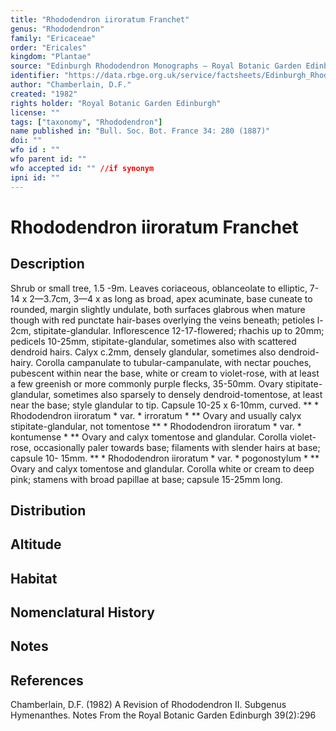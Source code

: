 ```yaml
---
title: "Rhododendron iiroratum Franchet"
genus: "Rhododendron"
family: "Ericaceae"
order: "Ericales"
kingdom: "Plantae"
source: "Edinburgh Rhododendron Monographs – Royal Botanic Garden Edinburgh"
identifier: "https://data.rbge.org.uk/service/factsheets/Edinburgh_Rhododendron_Monographs.xhtml"
author: "Chamberlain, D.F."
created: "1982"
rights holder: "Royal Botanic Garden Edinburgh"
license: ""
tags: ["taxonomy", "Rhododendron"]
name published in: "Bull. Soc. Bot. France 34: 280 (1887)"
doi: ""
wfo id : ""
wfo parent id: ""
wfo accepted id: "" //if synonym                      
ipni id: ""
---
```


                       

# Rhododendron iiroratum Franchet

## Description
Shrub or small tree, 1.5 -9m. Leaves coriaceous, oblanceolate to elliptic, 7-14 x 2—3.7cm, 3—4 x as long as broad, apex acuminate, base cuneate to rounded, margin slightly undulate, both surfaces glabrous when mature though with red punctate hair-bases overlying the veins beneath; petioles l-2cm, stipitate-glandular. Inflorescence 12-17-flowered; rhachis up to 20mm; pedicels 10-25mm, stipitate-glandular, sometimes also with scattered dendroid hairs. Calyx c.2mm, densely glandular, sometimes also dendroid-hairy. Corolla campanulate to tubular-campanulate, with nectar pouches, pubescent within near the base, white or cream to violet-rose, with at least a few greenish or more commonly purple flecks, 35-50mm. Ovary stipitate-glandular, sometimes also sparsely to densely dendroid-tomentose, at least near the base; style glandular to tip. Capsule 10-25 x 6-10mm, curved. ** * Rhododendron iiroratum * var. * irroratum * ** Ovary and usually calyx stipitate-glandular, not tomentose ** * Rhododendron iiroratum * var. * kontumense * ** Ovary and calyx tomentose and glandular. Corolla violet-rose, occasionally paler towards base; filaments with slender hairs at base; capsule 10- 15mm. ** * Rhododendron iiroratum * var. * pogonostylum * ** Ovary and calyx tomentose and glandular. Corolla white or cream to deep pink; stamens with broad papillae at base; capsule 15-25mm long.

## Distribution


## Altitude


## Habitat


## Nomenclatural History

                       
## Notes


## References

Chamberlain, D.F. (1982) A Revision of Rhododendron II. Subgenus Hymenanthes. Notes From the Royal Botanic Garden Edinburgh 39(2):296
